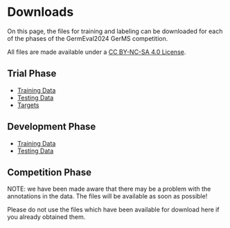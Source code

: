 # Downloads                

On this page, the files for training and labeling can be downloaded 
for each of the phases of the GermEval2024 GerMS competition.

All files are made available under a [CC BY-NC-SA 4.0 License](https://creativecommons.org/licenses/by-nc-sa/4.0/deed.en).


## Trial Phase

* [Training Data](data/germeval-trial-train.jsonl.gz)
* [Testing Data](data/germeval-trial-test.jsonl.gz)
* [Targets](data/germeval-trial-targets.json.gz)

## Development Phase

* [Training Data](data/germeval-development-train.jsonl.gz)
* [Testing Data](data/germeval-development-test.jsonl.gz)


## Competition Phase

NOTE: we have been made aware that there may be a problem with the 
annotations in the data. The files will be available as soon as possible! 

Please do not use the files which have been available for download here
if you already obtained them.
